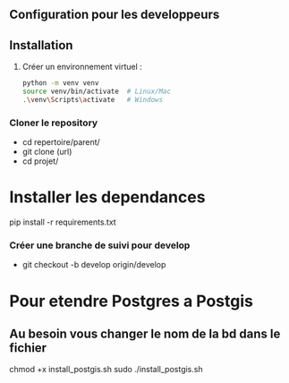 

## Configuration pour les developpeurs

## Installation

1. Créer un environnement virtuel :
   ```bash
   python -m venv venv
   source venv/bin/activate  # Linux/Mac
   .\venv\Scripts\activate   # Windows

### Cloner le repository
- cd repertoire/parent/
- git clone (url)
- cd projet/

# Installer les dependances
pip install -r requirements.txt

### Créer une branche de suivi pour develop
- git checkout -b  develop origin/develop

# Pour etendre Postgres a Postgis

## Au besoin vous changer le nom de la bd dans le fichier
chmod +x install_postgis.sh
sudo ./install_postgis.sh